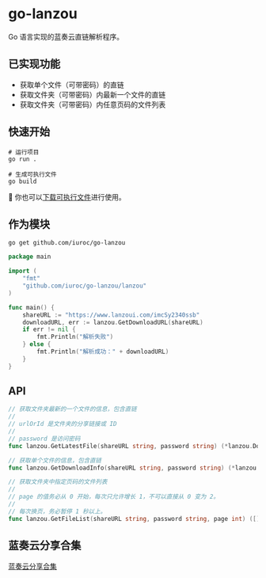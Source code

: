# go-lanzou

Go 语言实现的蓝奏云直链解析程序。

## 已实现功能

- 获取单个文件（可带密码）的直链
- 获取文件夹（可带密码）内最新一个文件的直链
- 获取文件夹（可带密码）内任意页码的文件列表

## 快速开始

```shell
# 运行项目
go run .

# 生成可执行文件
go build
```

🍎 你也可以[下载可执行文件](https://github.com/iuroc/go-lanzou/releases/download/1.1.2/go-lanzou.exe)进行使用。

## 作为模块

```shell
go get github.com/iuroc/go-lanzou
```

```go
package main

import (
	"fmt"
	"github.com/iuroc/go-lanzou/lanzou"
)

func main() {
	shareURL := "https://www.lanzoui.com/imcSy2340ssb"
	downloadURL, err := lanzou.GetDownloadURL(shareURL)
	if err != nil {
		fmt.Println("解析失败")
	} else {
		fmt.Println("解析成功：" + downloadURL)
	}
}
```

## API

```go
// 获取文件夹最新的一个文件的信息，包含直链
//
// urlOrId 是文件夹的分享链接或 ID
//
// password 是访问密码
func lanzou.GetLatestFile(shareURL string, password string) (*lanzou.DownloadInfo, error)
```

```go
// 获取单个文件的信息，包含直链
func lanzou.GetDownloadInfo(shareURL string, password string) (*lanzou.DownloadInfo, error)
```

```go
// 获取文件夹中指定页码的文件列表
//
// page 的值务必从 0 开始，每次只允许增长 1，不可以直接从 0 变为 2。
//
// 每次换页，务必暂停 1 秒以上。
func lanzou.GetFileList(shareURL string, password string, page int) ([]FileInfo, error)
```

## 蓝奏云分享合集

[蓝奏云分享合集](https://github.com/iuroc/lanzou-collect/blob/master/V1/%E6%95%B0%E6%8D%AE%E6%BA%90/%E6%A0%A1%E9%AA%8C%E6%88%90%E5%8A%9F%E6%95%B0%E6%8D%AE%E6%BA%90.txt)
